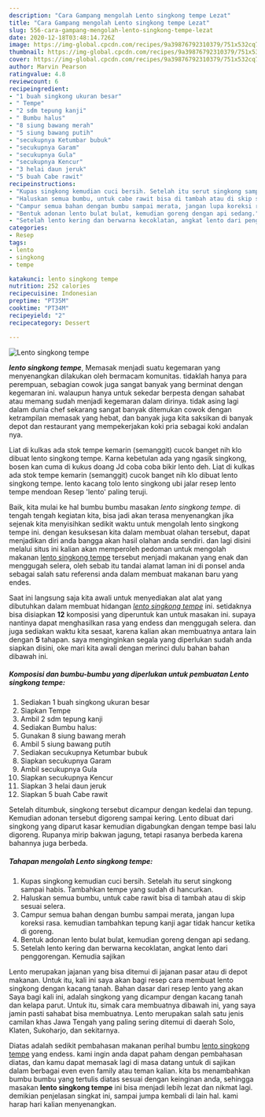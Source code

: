 ```yaml
---
description: "Cara Gampang mengolah Lento singkong tempe Lezat"
title: "Cara Gampang mengolah Lento singkong tempe Lezat"
slug: 556-cara-gampang-mengolah-lento-singkong-tempe-lezat
date: 2020-12-18T03:48:14.726Z
image: https://img-global.cpcdn.com/recipes/9a39876792310379/751x532cq70/lento-singkong-tempe-foto-resep-utama.jpg
thumbnail: https://img-global.cpcdn.com/recipes/9a39876792310379/751x532cq70/lento-singkong-tempe-foto-resep-utama.jpg
cover: https://img-global.cpcdn.com/recipes/9a39876792310379/751x532cq70/lento-singkong-tempe-foto-resep-utama.jpg
author: Marvin Pearson
ratingvalue: 4.8
reviewcount: 6
recipeingredient:
- "1 buah singkong ukuran besar"
- " Tempe"
- "2 sdm tepung kanji"
- " Bumbu halus"
- "8 siung bawang merah"
- "5 siung bawang putih"
- "secukupnya Ketumbar bubuk"
- "secukupnya Garam"
- "secukupnya Gula"
- "secukupnya Kencur"
- "3 helai daun jeruk"
- "5 buah Cabe rawit"
recipeinstructions:
- "Kupas singkong kemudian cuci bersih. Setelah itu serut singkong sampai habis. Tambahkan tempe yang sudah di hancurkan."
- "Haluskan semua bumbu, untuk cabe rawit bisa di tambah atau di skip sesuai selera."
- "Campur semua bahan dengan bumbu sampai merata, jangan lupa koreksi rasa. kemudian tambahkan tepung kanji agar tidak hancur ketika di goreng."
- "Bentuk adonan lento bulat bulat, kemudian goreng dengan api sedang."
- "Setelah lento kering dan berwarna kecoklatan, angkat lento dari penggorengan. Kemudia sajikan"
categories:
- Resep
tags:
- lento
- singkong
- tempe

katakunci: lento singkong tempe 
nutrition: 252 calories
recipecuisine: Indonesian
preptime: "PT35M"
cooktime: "PT34M"
recipeyield: "2"
recipecategory: Dessert

---
```



![Lento singkong tempe](https://img-global.cpcdn.com/recipes/9a39876792310379/751x532cq70/lento-singkong-tempe-foto-resep-utama.jpg)

<b><i>lento singkong tempe</i></b>, Memasak menjadi suatu kegemaran yang menyenangkan dilakukan oleh bermacam komunitas. tidaklah hanya para perempuan, sebagian cowok juga sangat banyak yang berminat dengan kegemaran ini. walaupun hanya untuk sekedar berpesta dengan sahabat atau memang sudah menjadi kegemaran dalam dirinya. tidak asing lagi dalam dunia chef sekarang sangat banyak ditemukan cowok dengan ketrampilan memasak yang hebat, dan banyak juga kita saksikan di banyak depot dan restaurant yang mempekerjakan koki pria sebagai koki andalan nya.

Liat di kulkas ada stok tempe kemarin (semanggit) cucok banget nih klo dibuat lento singkong tempe. Karna kebetulan ada yang ngasik singkong, bosen kan cuma di kukus doang Jd coba coba bikir lento deh. Liat di kulkas ada stok tempe kemarin (semanggit) cucok banget nih klo dibuat lento singkong tempe. lento kacang tolo lento singkong ubi jalar resep lento tempe mendoan Resep &#39;lento&#39; paling teruji.

Baik, kita mulai ke hal bumbu bumbu masakan <i>lento singkong tempe</i>. di tengah tengah kegiatan kita, bisa jadi akan terasa menyenangkan jika sejenak kita menyisihkan sedikit waktu untuk mengolah lento singkong tempe ini. dengan kesuksesan kita dalam membuat olahan tersebut, dapat menjadikan diri anda bangga akan hasil olahan anda sendiri. dan lagi disini melalui situs ini kalian akan memperoleh pedoman untuk mengolah makanan <u>lento singkong tempe</u> tersebut menjadi makanan yang enak dan menggugah selera, oleh sebab itu tandai alamat laman ini di ponsel anda sebagai salah satu referensi anda dalam membuat makanan baru yang endes.


Saat ini langsung saja kita awali untuk menyediakan alat alat yang dibutuhkan dalam membuat hidangan <u><i>lento singkong tempe</i></u> ini. setidaknya bisa disiapkan <b>12</b> komposisi yang diperuntuk kan untuk masakan ini. supaya nantinya dapat menghasilkan rasa yang endess dan menggugah selera. dan juga sediakan waktu kita sesaat, karena kalian akan membuatnya antara lain dengan <b>5</b> tahapan. saya menginginkan segala yang diperlukan sudah anda siapkan disini, oke mari kita awali dengan merinci dulu bahan bahan dibawah ini.

<!--inarticleads1-->

##### Komposisi dan bumbu-bumbu yang diperlukan untuk pembuatan Lento singkong tempe:

1. Sediakan 1 buah singkong ukuran besar
1. Siapkan  Tempe
1. Ambil 2 sdm tepung kanji
1. Sediakan  Bumbu halus:
1. Gunakan 8 siung bawang merah
1. Ambil 5 siung bawang putih
1. Sediakan secukupnya Ketumbar bubuk
1. Siapkan secukupnya Garam
1. Ambil secukupnya Gula
1. Siapkan secukupnya Kencur
1. Siapkan 3 helai daun jeruk
1. Siapkan 5 buah Cabe rawit


Setelah ditumbuk, singkong tersebut dicampur dengan kedelai dan tepung. Kemudian adonan tersebut digoreng sampai kering. Lento dibuat dari singkong yang diparut kasar kemudian digabungkan dengan tempe basi lalu digoreng. Rupanya mirip bakwan jagung, tetapi rasanya berbeda karena bahannya juga berbeda. 

<!--inarticleads2-->

##### Tahapan mengolah Lento singkong tempe:

1. Kupas singkong kemudian cuci bersih. Setelah itu serut singkong sampai habis. Tambahkan tempe yang sudah di hancurkan.
1. Haluskan semua bumbu, untuk cabe rawit bisa di tambah atau di skip sesuai selera.
1. Campur semua bahan dengan bumbu sampai merata, jangan lupa koreksi rasa. kemudian tambahkan tepung kanji agar tidak hancur ketika di goreng.
1. Bentuk adonan lento bulat bulat, kemudian goreng dengan api sedang.
1. Setelah lento kering dan berwarna kecoklatan, angkat lento dari penggorengan. Kemudia sajikan


Lento merupakan jajanan yang bisa ditemui di jajanan pasar atau di depot makanan. Untuk itu, kali ini saya akan bagi resep cara membuat lento singkong dengan kacang tanah. Bahan dasar dari resep lento yang akan Saya bagi kali ini, adalah singkong yang dicampur dengan kacang tanah dan kelapa parut. Untuk itu, simak cara membuatnya dibawah ini, yang saya jamin pasti sahabat bisa membuatnya. Lento merupakan salah satu jenis camilan khas Jawa Tengah yang paling sering ditemui di daerah Solo, Klaten, Sukoharjo, dan sekitarnya. 

Diatas adalah sedikit pembahasan makanan perihal bumbu <u>lento singkong tempe</u> yang endess. kami ingin anda dapat paham dengan pembahasan diatas, dan kamu dapat memasak lagi di masa datang untuk di sajikan dalam berbagai even even family atau teman kalian. kita bs menambahkan bumbu bumbu yang tertulis diatas sesuai dengan keinginan anda, sehingga masakan <b>lento singkong tempe</b> ini bisa menjadi lebih lezat dan nikmat lagi. demikian penjelasan singkat ini, sampai jumpa kembali di lain hal. kami harap hari kalian menyenangkan.
